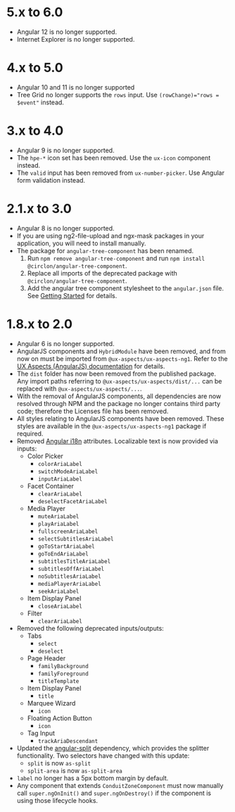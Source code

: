 # 5.x to 6.0
* Angular 12 is no longer supported.
* Internet Explorer is no longer supported.

# 4.x to 5.0
* Angular 10 and 11 is no longer supported
* Tree Grid no longer supports the `rows` input. Use `(rowChange)="rows = $event"` instead.

# 3.x to 4.0
* Angular 9 is no longer supported.
* The `hpe-*` icon set has been removed. Use the `ux-icon` component instead.
* The `valid` input has been removed from `ux-number-picker`. Use Angular form validation instead.

# 2.1.x to 3.0
* Angular 8 is no longer supported.
* If you are using ng2-file-upload and ngx-mask packages in your application, you will need to install manually.
* The package for `angular-tree-component` has been renamed.
    1. Run `npm remove angular-tree-component` and run `npm install @circlon/angular-tree-component`.
    1. Replace all imports of the deprecated package with `@circlon/angular-tree-component`.
    1. Add the angular tree component stylesheet to the `angular.json` file. See [Getting Started](https://github.com/CirclonGroup/angular-tree-component#getting-started) for details.

# 1.8.x to 2.0
* Angular 6 is no longer supported.
* AngularJS components and `HybridModule` have been removed, and from now on must be imported from `@ux-aspects/ux-aspects-ng1`. Refer to the [UX Aspects (AngularJS) documentation](https://uxaspects.github.io/UXAspects-ng1/#/changelog) for details.
* The `dist` folder has now been removed from the published package. Any import paths referring to `@ux-aspects/ux-aspects/dist/...` can be replaced with `@ux-aspects/ux-aspects/...`.
* With the removal of AngularJS components, all dependencies are now resolved through NPM and the package no longer contains third party code; therefore the Licenses file has been removed.
* All styles relating to AngularJS components have been removed. These styles are available in the `@ux-aspects/ux-aspects-ng1` package if required.
* Removed [Angular i18n](https://angular.io/guide/i18n) attributes. Localizable text is now provided via inputs:
    * Color Picker
        * `colorAriaLabel`
        * `switchModeAriaLabel`
        * `inputAriaLabel`
    * Facet Container
        * `clearAriaLabel`
        * `deselectFacetAriaLabel`
    * Media Player
        * `muteAriaLabel`
        * `playAriaLabel`
        * `fullscreenAriaLabel`
        * `selectSubtitlesAriaLabel`
        * `goToStartAriaLabel`
        * `goToEndAriaLabel`
        * `subtitlesTitleAriaLabel`
        * `subtitlesOffAriaLabel`
        * `noSubtitlesAriaLabel`
        * `mediaPlayerAriaLabel`
        * `seekAriaLabel`
    * Item Display Panel
        * `closeAriaLabel`
    * Filter
        * `clearAriaLabel`
* Removed the following deprecated inputs/outputs:
    * Tabs
        * `select`
        * `deselect`
    * Page Header
        * `familyBackground`
        * `familyForeground`
        * `titleTemplate`
    * Item Display Panel
        * `title`
    * Marquee Wizard
        * `icon`
    * Floating Action Button
        * `icon`
    * Tag Input
        * `trackAriaDescendant`
* Updated the [angular-split](https://bertrandg.github.io/angular-split/#/documentation) dependency, which provides the splitter functionality. Two selectors have changed with this update:
    * `split` is now `as-split`
    * `split-area` is now `as-split-area`
* `label` no longer has a 5px bottom margin by default.
* Any component that extends `ConduitZoneComponent` must now manually call `super.ngOnInit()` and `super.ngOnDestroy()` if the component is using those lifecycle hooks.
